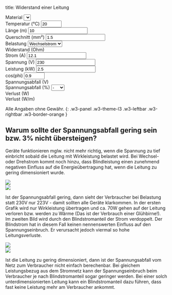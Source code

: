 title: Widerstand einer Leitung

<div class="w3-row-padding" style="padding-left: 0px;">
  <div class="w3-quarter">
    <label for="material">Material</label>
    <select class="w3-select w3-border w3-theme-l1" name="materials" id="materials" onChange="calcWireResistance();"></select>
  </div>
  <div class="w3-quarter">
    <label for="temperature">Temperatur (°C)</label>
    <input class="w3-input w3-border w3-hover-theme w3-theme-l1" name="temperature" id="temperature" type="number" min="0" max="100" value="20" onChange="calcWireResistance();">
  </div>
  <div class="w3-quarter">
    <label for="wire-length">Länge (m)</label>
    <input class="w3-input w3-border w3-hover-theme w3-theme-l1" name="wire-length" id="wire-length" type="number" min="0.01" value="10" onChange="calcWireResistance();">
  </div>
  <div class="w3-quarter">
    <label for="cross-section">Querschnitt (mm²)</label>
    <input class="w3-input w3-border w3-hover-theme w3-theme-l1" name="cross-section" id="cross-section" type="number" min="0.1" value="1.5" onChange="calcWireResistance();">
  </div>
</div>

<div class="w3-row-padding" style="padding-left: 0px;">
  <div class="w3-quarter">
    <label for="wire-load">Belastung</label>
    <select class="w3-select w3-border w3-theme-l1" name="wire-load" id="wire-load" onChange="changeLoad();">
      <option value="1">Einzelleiter</option>
      <option value="2">Gleichstrom</option>
      <option value="2" selected>Wechselstrom</option>
      <option value="1.732">Drehstrom</option>
    </select>
  </div>
  <div class="w3-quarter">
    <label for="wire-resist">Widerstand (Ohm)</label>
    <pre style="margin-top: 0px !important; margin-bottom: 0px !important;"><code id="wire-resist" name="wire-resist"></code></pre>
  </div>
</div>

<div class="w3-row-padding" style="padding-left: 0px;">
  <div class="w3-quarter">
    <label for="current">Strom (A)</label>
    <input class="w3-input w3-border w3-hover-theme w3-theme-l1" name="current" id="current" type="number" min="0" value="12.1" onChange="calcPower();">
  </div>
  <div class="w3-quarter">
    <label for="voltage">Spannung (V)</label>
    <input class="w3-input w3-border w3-hover-theme w3-theme-l1" name="voltage" id="voltage" type="number" min="0" value="230" onChange="calcPower();">
  </div>
  <div class="w3-quarter">
    <label for="power">Leistung (kW)</label>
    <input class="w3-input w3-border w3-hover-theme w3-theme-l1" name="power" id="power" type="number" min="0" value="2.5" onChange="calcCurrent();">
  </div>
  <div class="w3-quarter" id="cosphi-input">
    <label for="cosphi">cos(phi)</label>
    <input class="w3-input w3-border w3-hover-theme w3-theme-l1" name="cosphi" id="cosphi" type="number" min="0.8" max="1" value="0.9" onChange="calcCurrent();">
  </div>
</div>

<div class="w3-row-padding" style="padding-left: 0px;">
  <div class="w3-quarter">
    <label for="wire-voltage-drop">Spannungsabfall (V)</label>
    <pre style="margin-top: 0px !important; margin-bottom: 0px !important;"><code id="wire-voltage-drop" name="wire-voltage-drop"></code></pre>
  </div>
  <div class="w3-quarter">
    <label for="wire-vpercent-drop">Spannungsabfall (%)</label>
    <select class="w3-select w3-border w3-theme-l1" name="wire-vpercent-drop" id="wire-vpercent-drop" onclick="calculateCrossSection();">
      <option value="0" disabled selected>-</option>
      <option value="0.5">0,5</option>
      <option value="1">1</option>
      <option value="2">2</option>
      <option value="3">3</option>
    </select>
  </div>
  <div class="w3-quarter">
    <label for="wire-losses">Verlust (W)</label>
    <pre style="margin-top: 0px !important; margin-bottom: 0px !important;"><code id="wire-losses" name="wire-losses"></code></pre>
  </div>
  <div class="w3-quarter">
    <label for="wire-losses-perm">Verlust (W/m)</label>
    <pre style="margin-top: 0px !important; margin-bottom: 0px !important;"><code id="wire-losses-perm" name="wire-losses-perm"></code></pre>
  </div>
</div>

Alle Angaben ohne Gewähr.
{: .w3-panel .w3-theme-l3 .w3-leftbar .w3-rightbar .w3-border-orange }

## Warum sollte der Spannungsabfall gering sein bzw. 3% nicht übersteigen?

Geräte funktionieren mglw. nicht mehr richtig, wenn die Spannung zu tief einbricht sobald die Leitung mit Wirkleistung belastet wird.
Bei Wechsel- oder Drehstrom kommt noch hinzu, dass Blindleistung einen zunehmend negativen Einfluss auf die Energieübertragung hat,
wenn die Leitung zu gering dimensioniert wurde.

<div class="w3-cell-row">
  <div class="w3-cell w3-container w3-mobile">
    <img src="cosphi10ud03.svg">
  </div>
  <div class="w3-cell w3-container w3-mobile">
    <img src="cosphi05ud03.svg">
  </div>
</div>

Ist der Spannungsabfall gering, dann sieht der Verbraucher bei Belastung statt 230V nur 223V - damit sollten alle Geräte klarkommen.
In der ersten Grafik wird nur Wirkleistung übertragen und ca. 70W gehen auf der Leitung verloren bzw. werden zu Wärme (Das ist der Verbrauch einer Glühbirne!).
Im zweiten Bild wird durch den Blindstromanteil der Strom verdoppelt.
Der Blindstrom hat in diesem Fall keinen nennenswerten Einfluss auf den Spannungseinbruch.
Er verursacht jedoch viermal so hohe Leitungsverluste.

<div class="w3-cell-row">
  <div class="w3-cell w3-container w3-mobile">
    <img src="cosphi10ud15.svg">
  </div>
  <div class="w3-cell w3-container w3-mobile">
    <img src="cosphi05ud11.svg">
  </div>
</div>

Ist die Leitung zu gering dimensioniert, dann ist der Spannungsabfall vom Netz zum Verbraucher nicht einfach berechenbar.
Bei gleichem Leistungsbezug aus dem Stromnetz kann der Spannungseinbruch beim Verbraucher je nach Blindstromanteil sogar geringer werden.
Bei einer solch unterdimensionierten Leitung kann ein Blindstromanteil dazu führen, dass fast keine Leistung mehr am Verbraucher ankommt.

<script>
var materials = [
  {"name": "Kupfer", "roh20": "0.0178", "alpha": "3.9"},
  {"name": "Aluminium", "roh20": "0.0287", "alpha": "3.8"},
  {"name": "Eisen", "roh20": "0.10", "alpha": "6.1"},
  {"name": "Gold", "roh20": "0.022", "alpha": "3.9"}
];
</script>
<script type="text/javascript" src="wire.js"></script>

